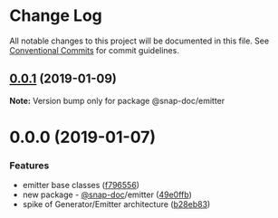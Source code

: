 # Change Log

All notable changes to this project will be documented in this file.
See [Conventional Commits](https://conventionalcommits.org) for commit guidelines.

## [0.0.1](https://github.com/snap-doc/snap-doc/compare/@snap-doc/emitter@0.0.0...@snap-doc/emitter@0.0.1) (2019-01-09)

**Note:** Version bump only for package @snap-doc/emitter





# 0.0.0 (2019-01-07)


### Features

* emitter base classes ([f796556](https://github.com/snap-doc/snap-doc/commit/f796556))
* new package - [@snap-doc](https://github.com/snap-doc)/emitter ([49e0ffb](https://github.com/snap-doc/snap-doc/commit/49e0ffb))
* spike of Generator/Emitter architecture ([b28eb83](https://github.com/snap-doc/snap-doc/commit/b28eb83))
